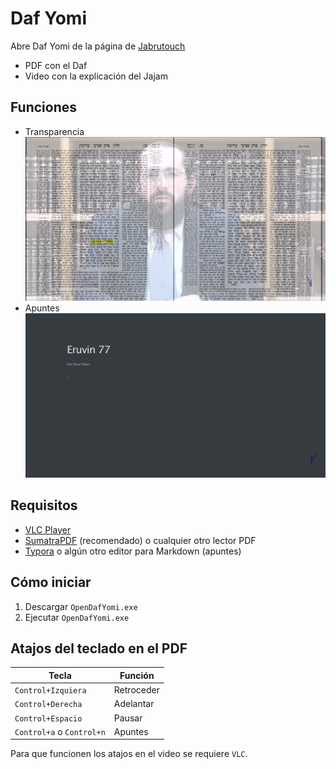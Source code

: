 # Daf Yomi

Abre Daf Yomi de la página de [Jabrutouch](https://www.jabrutouch.com/estudia)
- PDF con el Daf
- Video con la explicación del Jajam

## Funciones

- Transparencia
    ![transparencia](./images/transparency.png)
- Apuntes
    ![apuntes](./images/notes.png)

## Requisitos

- [VLC Player](https://www.videolan.org/vlc/download-windows.html)
- [SumatraPDF](https://www.sumatrapdfreader.org/download-free-pdf-viewer.html) (recomendado) o cualquier otro lector PDF
- [Typora](https://typora.io/#windows) o algún otro editor para Markdown (apuntes)

## Cómo iniciar

1. Descargar `OpenDafYomi.exe`
2. Ejecutar `OpenDafYomi.exe`

## Atajos del teclado en el PDF

| Tecla                     | Función    |
| ------------------------- | ---------- |
| `Control+Izquiera`        | Retroceder |
| `Control+Derecha`         | Adelantar  |
| `Control+Espacio`         | Pausar     |
| `Control+a` o `Control+n` | Apuntes    |

Para que funcionen los atajos en el video se requiere `VLC`.